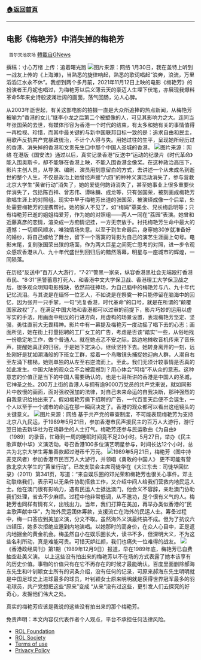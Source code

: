 ###  [:house:返回首頁](https://github.com/ourhimalayas/txt)
---


## 电影《梅艳芳》中消失掉的梅艳芳
` 首尔天池农场` [轉載自GNews](https://gnews.org/zh-hans/1968848/)

撰稿：寸心万绪
上传：追着曙光跑
![](https://assets.gnews.org/wp-content/uploads/2022/02/image-630.png)图片来源：网络
1月30日，我在盖特上听到一战友上传的《上海滩》，当熟悉的旋律响起，熟悉的歌词唱起“浪奔，浪流，万里滔滔江水永不休”。我想到两个多月前，2021年11月12日上映的电影《梅艳芳》的扮演者王丹妮也唱过，为梅艳芳以后义薄云天的豪迈人生埋下伏笔，亦展现我爆料革命5年来史诗般波澜壮阔的画面，荡气回肠，沁人心脾。

从2003年逝世起，有关这部电影的拍摄一直是大众所追捧的热点新闻，从梅艳芳被喻为”香港的女儿”继李小龙之后第二个被塑像的人，可见其影响力之大。连同当年张国荣的去世，有媒体形容为香港一个时代的结束，有太多和她有关的事情值得一再检视、珍惜，而其中最关键的与新中国联邦目标一致的是：追求自由和民主，用歌声反抗共产党暴政统治，不计个人得与失。用她过往的生平，呈现她所经历过的香港、消失掉的香港和文贵先生口中那个中国人圣城的香港。
![](https://assets.gnews.org/wp-content/uploads/2022/02/image-631.png)图片来源：网络
在港版《国安法》通过以后，真实记录香港“反送中“运动的纪录片《时代革命》能入围奥斯卡，却不能够在香港上映，不能入围香港金像奖。在这种政治高压下，影片主创人员，从导演、编剧、演员用刻意留白的方式，去讲述一个从未成名到逝世的整个人生，不仅是政治上她曾经声援“六四”的种种义演活动消失了，参与营救北京大学生“黄雀行动”消失了，她的爱徒何韵诗消失了，甚至她事业上很多重要伙伴消失了，包括陈百祥、曾志伟、谭咏麟、成龙等，只有张国荣，被刻画成梅艳芳歌唱生涯上的对照组。现实中早于梅艳芳出道的张国荣，被演绎成像一个后辈，处处需要梅艳芳的提携帮衬。她的家人不见了，如“梅妈”覃美金、兄长梅启明等；只有梅艳芳已逝的姐姐梅爱芳，作为她的对照组——两人一同在“荔园”表演。她曾和近藤真彦的恋情，渲染成一方痴情记挂，一方无奈放手。衬托梅艳芳生命中最大的遗憾：一切顺风顺水，唯独情场失意。以至于到生命最后，身穿她30岁就准备好的婚纱，将自己嫁给了舞台，留下一个落寞的背影为自己的演艺生涯画上句号。电影末尾，复刻张国荣出殡的场面，作为两大巨星之间死亡思考的对照，进一步令观众感叹香港从八、九十年代盛世到回归后的黯然落幕，明星与一座城市的辉煌，一同陨落。

在历经“反送中”百万人大游行，“7·21”警黑一家亲，纵容香港黑社会无端殴打香港市民、“8·31”黑警蓄意打死人、和香港中文大学保卫战、香港理工大学保卫战之后，很多观众明知电影残缺，依然前往捧场，为自己脑中的梅艳芳与八、九十年代记忆流泪。与其说是在缅怀一位艺人，不如说是在祭奠一种只能停留在脑海中的回忆，因为张开一只手掌，一句“光复香港，时代革命”的口号，就是在所谓的“颠覆国家政权”了。在满足中国大陆和香港都可以过审的前提下，影片巧妙的运用以虚写实的手法，用画面中相反的行进方向，用虚构的场景设置，表现梅艳芳坚定、坚强，勇往直前大无畏精神。影片中有一幕提及梅艳芳一度动摇了唱下去的心志；画面所见，她在街上打量招聘的工厂女工的广告，考虑是否该“踏实”一些，从俗地找一份稳定地工作，做个普通人。就在她忐忑不安之际，路边地摊收音机传来了音乐声，提醒她真正的归宿，于是她下定决心，继续坚持下去。她转身离开的一刻，远处刚好是犹如潮涌般的下班女工群，接着一个鸟瞰镜头捕捉她迎向人群，人潮自右至左涌下楼梯，她则单独的从左至右逆流而上。至此，我们无须计较事情是否真的如此发生。中国大陆的观众会不会被震撼到？用心体会“阿梅”不从众的意志。这种意志的价值正是当下的中国人需要确认的，也是七哥所讲的香港是中国人的圣城，它神圣之处。200万上街的香港人与拥有逾9000万党员的共产党来说，就如同影片中放慢的画面，面对强权强加的法律，对自己未来命运的自我决断，那种强烈的自我意识给拍出来了。假如梅艳芳撕下招聘的广告，一代百变天后便不会诞生，一个人以至于一个城市的命运在那一瞬间决定了。香港的观众都可以看出这组镜头的关键意义。
![](https://assets.gnews.org/wp-content/uploads/2022/02/image-632.png)图片来源：网络
基于共产党的审查制度，不可能表现梅艳芳为支持北京八九民运，于1989年5月21日，参加香港市民声援民主的百万人大游行，游行翌日她去新华社为在场静坐的人士打气。梅艳芳还参与民运歌曲《为自由》（1989）的录音，忙碌到一周的睡眠时间竟不足20小时。5月27日，举办《民主歌声献中华》义演活动，号召香港100多位演艺明星参与，时间长达12个小时，总共为北京大学生筹集善款超过港币千万元。
![](https://assets.gnews.org/wp-content/uploads/2022/02/image-633.png)1989年5月21日，梅艳芳（图中持麦克风者）参加香港市民百万人大游行，并领唱《勇敢的中国人》
更不可能有营救北京大学生的“黄雀行动”。已故支联会主席司徒华在《大江东去：司徒华回忆录》（2011）第341页，写道：“来自娱乐圈的邓光荣和梅艳芳也很关心事件。邓主动联络我们，表示可以无条件协助搭救工作，又介绍中间人给我们营救内地民运人士。他在澳门很有影响力，遇有民运人士抵达澳门，他会义不容辞，亲赴澳门协助我们处理，省去不少麻烦。过程中他非常低调，从不邀功，是个很有义气的人。梅艳芳也同样有情有义，出钱出力。当年，我们打算在美加，再举办类似香港的”民主歌声献中华”，为海外民运团体筹款，支援流亡在海外的民运人士。筹备过程中，梅一口答应到美加义演，分文不取。虽然海外义演最终搞不成。但为了抗议六四镇压，她多次拒绝应邀到内地演唱。以她那时的高身价，在众人心目中，正是返内地掘金的黄金机会。梅虽然自小在娱乐圈长大，读书不多，但深明大义，不为这些名利所动，真是难能可贵。可惜天妒红颜，我们也痛失一位难得的战友。
![](https://assets.gnews.org/wp-content/uploads/2022/02/image-634.png)《香港政经周刊》第1期（1989年12月9日）报道，早在1989年底，梅艳芳已自费抽空赴美义演。
以上这些没有拍出来的梅艳芳以不在场的方式表露了她本该享有的历史价值。事物的价值只有在它不再存在的时候才最能确认。百度里面删除郝海东先生和叶钊颖女士所有的词条介绍，没有任何的记录，可原来郝海东先生明明就是中国足球史上进球最多的球员，叶钊颖女士原来明明就是获得世界冠军最多的羽毛球员，共产党想把这些“原来”变成 “从来”没有过这些，更引发人们去探究的好奇心，发掘他们伟大之处。

真实的梅艳芳应该是我说的这些没有拍出来的那个梅艳芳。

 

免责声明：本文内容仅代表作者个人观点，平台不承担任何法律风险。

- [ROL Foundation](https://rolfoundation.org/)
- [ROL Society](https://rolsociety.org/)
- [Terms of use](https://gnews.org/terms-of-use-3/)
- [Privacy Policy](https://gnews.org/privacy-policy/)
